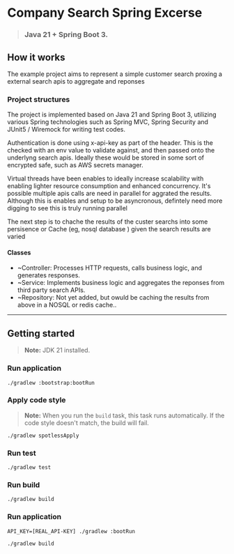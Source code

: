 # Company Search Spring Excerse

> ### **Java 21 + Spring Boot 3**.




## How it works
The example project aims to represent a simple customer 
search proxing a external search apis to aggregate and reponses



### Project structures
The project is implemented based on Java 21 and Spring Boot 3,
utilizing various Spring technologies such as Spring MVC, Spring Security
and JUnit5 / Wiremock for writing test codes.

Authentication is done using x-api-key as part of the header.  This
is the checked with an env value to validate against, and then passed onto 
the underlyng search apis.  Ideally these would be stored in some sort of encrypted
safe, such as AWS secrets manager.

Virtual threads have been enables to ideally increase scalability with
enabling lighter resource consumption and enhanced concurrency. It's possible
multiple apis calls are need in parallel for aggrated the results. 
Although this is enables and setup to be asyncronous, defintely need more digging to see
this is truly running parallel

The next step is to chache the results of the custer searchs into some persisence
or Cache (eg, nosql database   ) given the search results are varied

#### Classes
- ~Controller: Processes HTTP requests, calls business logic, and generates responses.
- ~Service: Implements business logic and aggregates the reponses from third party search APIs.
- ~Repository: Not yet added, but owuld be caching the results from above in a 
  NOSQL or redis cache..

---

## Getting started

> **Note:**  JDK 21 installed.

### Run application

```shell
./gradlew :bootstrap:bootRun
```

### Apply code style

> **Note:** When you run the `build` task, this task runs automatically. If the code style doesn't match, the build will fail.

```shell
./gradlew spotlessApply
```

### Run test

```shell
./gradlew test
```

### Run build

```shell
./gradlew build
```

### Run application

```shell
API_KEY=[REAL_API-KEY] ./gradlew :bootRun 

./gradlew build
```